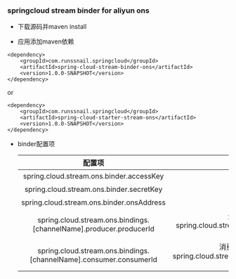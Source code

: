 ### springcloud stream binder for aliyun ons

* 下载源码并maven install


* 应用添加maven依赖

```
<dependency>
    <groupId>com.runssnail.springcloud</groupId>
    <artifactId>spring-cloud-stream-binder-ons</artifactId>
    <version>1.0.0-SNAPSHOT</version>
</dependency>
```

or

```
<dependency>
    <groupId>com.runssnail.springcloud</groupId>
    <artifactId>spring-cloud-starter-stream-ons</artifactId>
    <version>1.0.0-SNAPSHOT</version>
</dependency>

```

* binder配置项

    配置项 | 说明 | 
    :---: | :---: |
    spring.cloud.stream.ons.binder.accessKey | 阿里云accessKey |
    spring.cloud.stream.ons.binder.secretKey | 阿里云secretKey |
    spring.cloud.stream.ons.binder.onsAddress | ons接入点 |
    spring.cloud.stream.ons.bindings.[channelName].producer.producerId | 生产者ID，接入应用必须设置，例如：spring.cloud.stream.ons.bindings.sleuth.producer.producerId=PID-zipkin |
    spring.cloud.stream.ons.bindings.[channelName].consumer.consumerId | 消费者ID，zipkin-server必须设置，例如：spring.cloud.stream.ons.bindings.sleuth.consumer.consumerId=CID-zipkin |
 